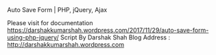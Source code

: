 Auto Save Form | PHP, jQuery, Ajax

Please visit for documentation https://darshakkumarshah.wordpress.com/2017/11/29/auto-save-form-using-php-jquery/ 
Script By Darshak Shah Blog Address : http://darshakkumarshah.wordpress.com
